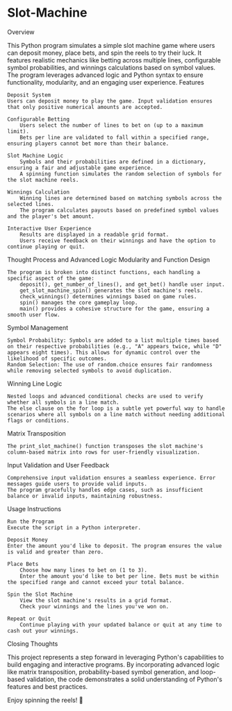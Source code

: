 # Slot-Machine

Overview

This Python program simulates a simple slot machine game where users can deposit money, place bets, and spin the reels to try their luck. It features realistic mechanics like betting across multiple lines, configurable symbol probabilities, and winnings calculations based on symbol values. The program leverages advanced logic and Python syntax to ensure functionality, modularity, and an engaging user experience.
Features

    Deposit System
    Users can deposit money to play the game. Input validation ensures that only positive numerical amounts are accepted.

    Configurable Betting
        Users select the number of lines to bet on (up to a maximum limit).
        Bets per line are validated to fall within a specified range, ensuring players cannot bet more than their balance.

    Slot Machine Logic
        Symbols and their probabilities are defined in a dictionary, ensuring a fair and adjustable game experience.
        A spinning function simulates the random selection of symbols for the slot machine reels.

    Winnings Calculation
        Winning lines are determined based on matching symbols across the selected lines.
        The program calculates payouts based on predefined symbol values and the player's bet amount.

    Interactive User Experience
        Results are displayed in a readable grid format.
        Users receive feedback on their winnings and have the option to continue playing or quit.

Thought Process and Advanced Logic
Modularity and Function Design

    The program is broken into distinct functions, each handling a specific aspect of the game:
        deposit(), get_number_of_lines(), and get_bet() handle user input.
        get_slot_machine_spin() generates the slot machine's reels.
        check_winnings() determines winnings based on game rules.
        spin() manages the core gameplay loop.
        main() provides a cohesive structure for the game, ensuring a smooth user flow.

Symbol Management

    Symbol Probability: Symbols are added to a list multiple times based on their respective probabilities (e.g., "A" appears twice, while "D" appears eight times). This allows for dynamic control over the likelihood of specific outcomes.
    Random Selection: The use of random.choice ensures fair randomness while removing selected symbols to avoid duplication.

Winning Line Logic

    Nested loops and advanced conditional checks are used to verify whether all symbols in a line match.
    The else clause on the for loop is a subtle yet powerful way to handle scenarios where all symbols on a line match without needing additional flags or conditions.

Matrix Transposition

    The print_slot_machine() function transposes the slot machine's column-based matrix into rows for user-friendly visualization.

Input Validation and User Feedback

    Comprehensive input validation ensures a seamless experience. Error messages guide users to provide valid inputs.
    The program gracefully handles edge cases, such as insufficient balance or invalid inputs, maintaining robustness.

Usage Instructions

    Run the Program
    Execute the script in a Python interpreter.

    Deposit Money
    Enter the amount you'd like to deposit. The program ensures the value is valid and greater than zero.

    Place Bets
        Choose how many lines to bet on (1 to 3).
        Enter the amount you'd like to bet per line. Bets must be within the specified range and cannot exceed your total balance.

    Spin the Slot Machine
        View the slot machine's results in a grid format.
        Check your winnings and the lines you've won on.

    Repeat or Quit
        Continue playing with your updated balance or quit at any time to cash out your winnings.

Closing Thoughts

This project represents a step forward in leveraging Python's capabilities to build engaging and interactive programs. By incorporating advanced logic like matrix transposition, probability-based symbol generation, and loop-based validation, the code demonstrates a solid understanding of Python's features and best practices.

Enjoy spinning the reels! 🎰
